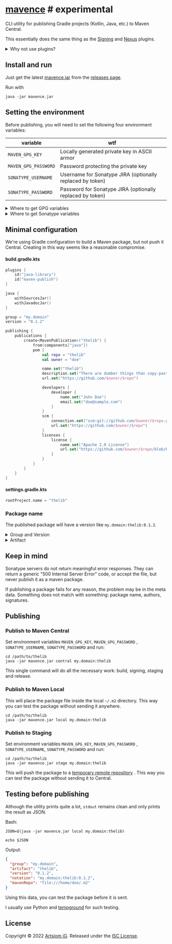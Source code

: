 # [mavence](https://github.com/rtmigo/mavence) # experimental

CLI utility for publishing Gradle projects (Kotlin, Java, etc.) to Maven
Central.

This essentially does the same thing as
the [Signing](https://docs.gradle.org/current/userguide/signing_plugin.html) and
[Nexus](https://github.com/gradle-nexus/publish-plugin) plugins.

<details><summary>Why not use plugins?</summary>

- Building locally
- Publishing somewhere

These tasks are almost unrelated.

By placing publishing logic in a build script, you make the foundation of the
project complex, big and ugly.

However, we still use some Gradle plugins. The `maven-publish` creates, i.e.
builds a local copy of the Maven package.

</details>

## Install and run

Just get the
latest [mavence.jar](https://github.com/rtmigo/mavence/releases/latest/download/mavence.jar)
from the [releases page](https://github.com/rtmigo/mavence/releases).

Run with

```
java -jar mavence.jar
```

## Setting the environment

Before publishing, you will need to set the following four environment
variables:

| variable             | wtf                                                       |
|----------------------|-----------------------------------------------------------|
| `MAVEN_GPG_KEY`      | Locally generated private key in ASCII armor              |  
| `MAVEN_GPG_PASSWORD` | Password protecting the private key                       |
| `SONATYPE_USERNAME`  | Username for Sonatype JIRA (optionally replaced by token) |
| `SONATYPE_PASSWORD`  | Password for Sonatype JIRA (optionally replaced by token) |

<details><summary>Where to get GPG variables</summary>

### Generate key

It gives you `MAVEN_GPG_PASSWORD`.

```bash
$ gpg --gen-key
```

`gpg` will interactively prompt you to choose a password for the new key. It is
this password that should later be placed in the variable `MAVEN_GPG_PASSWORD`.

### See your private key

It gives you `MAVEN_GPG_KEY`.

```bash
$ gpg --list-keys
```

```
pub   rsa3072 2022-10-18 [SC]
      1292EC426424C9BA0A581EE060C994FDCD3CADBD       << this is the ID
uid           [ultimate] John Doe <doe@example.com>
sub   rsa3072 2022-10-18 [E]
```

```bash
$ gpg --export-secret-keys --armor 1292EC426424C9BA0A581EE060C994FDCD3CADBD
```

```
-----BEGIN PGP PRIVATE KEY BLOCK-----

lQWGBGNOko0BDACzxxMh4EwjlOBRuV94reQglPp5Chzdw4yJHKBYffGGCy27nmde
Q05nuVbGJvHqv6jF1+zRNMIEKS/Ioa1C4jenEe0j3boGM2IgjHtPq7WuOeSR2ErX
...

-----END PGP PRIVATE KEY BLOCK-----
```

Or put it directly to `MAVEN_GPG_KEY` environment variable (Bash):

```bash
$ MAVEN_GPG_KEY=$(gpg --export-secret-keys --armor 1292EC426424C9BA0A581EE060C994FDCD3CADBD)

$ export MAVEN_GPG_KEY 
```

### Send the public key to [a keyserver](https://unix.stackexchange.com/a/692097)

You won't come back to this again, but it will be important for the servers when
publishing the package.

```bash
$ gpg --list-keys
```

```
pub   rsa3072 2022-10-18 [SC]
      1292EC426424C9BA0A581EE060C994FDCD3CADBD       << this is the ID
uid           [ultimate] John Doe <doe@example.com>
sub   rsa3072 2022-10-18 [E]
```

```bash
$ gpg --keyserver hkps://keys.openpgp.org --send-keys 1292EC426424C9BA0A581EE060C994FDCD3CADBD
```

Some servers will just store the key. Some may require prior email verification.
Some servers disappear. You have to choose the right one for the moment.




</details>

<details><summary>Where to get Sonatype variables</summary>

You need
to [register](https://getstream.io/blog/publishing-libraries-to-mavencentral-2021/#registering-a-sonatype-account)
on the [Sonatype Jira](https://issues.sonatype.org/secure/Dashboard.jspa)
and chat with bots, until they **verify** that you can publish a package.
That gives you `SONATYPE_USERNAME` and `SONATYPE_PASSWORD` you can use for
publishing.

If you have enough nerve for one more step, you
can [generate tokens](https://central.sonatype.org/publish/manage-user/#generate-token-on-nxrm-servers)
.
The tokens also can be placed in the `SONATYPE_USERNAME` and `SONATYPE_PASSWORD`
. In some circumstances it is safer.



</details>

## Minimal configuration

We're using Gradle configuration to build a Maven package, but not push
it Central. Creating in this way seems like a reasonable compromise.

#### build.gradle.kts

```kotlin
plugins {
    id("java-library")
    id("maven-publish")
}

java {
    withSourcesJar()
    withJavadocJar()
}

group = "my.domain"
version = "0.1.2"

publishing {
    publications {
        create<MavenPublication>("thelib") {
            from(components["java"])
            pom {
                val repo = "thelib"
                val owner = "doe"

                name.set("thelib")
                description.set("There are dumber things than copy-pasting")
                url.set("https://github.com/$owner/$repo")

                developers {
                    developer {
                        name.set("John Doe")
                        email.set("doe@sample.com")
                    }
                }
                scm {
                    connection.set("scm:git://github.com/$owner/$repo.git")
                    url.set("https://github.com/$owner/$repo")
                }
                licenses {
                    license {
                        name.set("Apache 2.0 License")
                        url.set("https://github.com/$owner/$repo/blob/HEAD/LICENSE")
                    }
                }
            }
        }
    }
}
```

#### settings.gradle.kts

```kotlin
rootProject.name = "thelib"
```

### Package name

The published package will have a version like `my.domain:thelib:0.1.2`.

<details><summary>Group and Version</summary>

It is the first and third part of `my.domain:thelib:0.1.2`,
i.e. `my.domain`
and `0.1.2`.

They can be defined in `build.gradle.kts` like that:

```kotlin
group = "my.domain"
version = "0.1.2"
```

</details>

<details><summary>Artifact</summary>

It is the second part of `my.domain:thelib:0.1.2`, i.e. `thelib`.

`mavence` takes it
from [archivesBaseName](https://docs.gradle.org/current/dsl/org.gradle.api.Project.html#org.gradle.api.Project:archivesBaseName)
Gradle property.

#### If we release the root project:

```
thelib/                   <<< dir name will be the artifact name 
    src/
    build.gradle.kts
    settings.gradle.kts   <<< unless redefined here
```

The redefine the root project name, add the following:

```kotlin
// settings.gradle.kts

rootProject.name = "newname"
```     

#### If we release a subproject:

```
myrootproject/ 
    thelib/               <<< dir name will be the artifact name
        src/
        build.gradle.kts
    settings.gradle.kts    
```

</details>

## Keep in mind

Sonatype servers do not return meaningful error responses. They can return a
generic "500 Internal Server Error" code, or accept the file, but never publish
it as a maven package.

If publishing a package fails for any reason, the problem may be in the meta data.
Something does not match with something: package name, authors, signatures.

## Publishing

### Publish to Maven Central

Set environment variables `MAVEN_GPG_KEY`, `MAVEN_GPG_PASSWORD`
, `SONATYPE_USERNAME`, `SONATYPE_PASSWORD` and run:

```
cd /path/to/thelib
java -jar mavence.jar central my.domain:thelib 
```

This single command will do all the necessary work: build, signing, staging
and release.

### Publish to Maven Local

This will place the package file inside the local `~/.m2` directory. This way
you can
test the package without sending it anywhere.

```
cd /path/to/thelib
java -jar mavence.jar local my.domain:thelib 
```

### Publish to Staging

Set environment variables `MAVEN_GPG_KEY`, `MAVEN_GPG_PASSWORD`
, `SONATYPE_USERNAME`, `SONATYPE_PASSWORD` and run:

```
cd /path/to/thelib
java -jar mavence.jar stage my.domain:thelib 
```

This will push the package to
a [temporary remote repository](https://s01.oss.sonatype.org/content/repositories/)
.
This way you can test the package without sending it to Central.

## Testing before publishing

Although the utility prints quite a lot, `stdout` remains clean and only
prints the result as JSON.

Bash:

```
JSON=$(java -jar mavence.jar local my.domain:thelib)

echo $JSON
```

Output:

```json
{
  "group": "my.domain",
  "artifact": "thelib",
  "version": "0.1.2",
  "notation": "my.domain:thelib:0.1.2",
  "mavenRepo": "file:///home/doe/.m2"
}
```

Using this data, you can test the package before it is sent.

I usually use Python and [tempground](https://pypi.org/project/tempground/) for
such testing.

## License

Copyright © 2022 [Artsiom iG](https://github.com/rtmigo).
Released under the [ISC License](LICENSE).